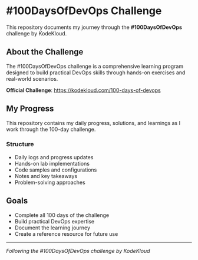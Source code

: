 # #100DaysOfDevOps Challenge

This repository documents my journey through the **#100DaysOfDevOps** challenge by KodeKloud.

## About the Challenge

The #100DaysOfDevOps challenge is a comprehensive learning program designed to build practical DevOps skills through hands-on exercises and real-world scenarios.

**Official Challenge**: https://kodekloud.com/100-days-of-devops

## My Progress

This repository contains my daily progress, solutions, and learnings as I work through the 100-day challenge.

### Structure
- Daily logs and progress updates
- Hands-on lab implementations
- Code samples and configurations
- Notes and key takeaways
- Problem-solving approaches

## Goals
- Complete all 100 days of the challenge
- Build practical DevOps expertise
- Document the learning journey
- Create a reference resource for future use

---

*Following the #100DaysOfDevOps challenge by KodeKloud*